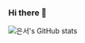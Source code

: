 ### Hi there 👋

![은서's GitHub stats](https://github-readme-stats.vercel.app/api?username=parkes811-inu&show_icons=true&theme=radical)
<!--
**parkes811-inu/parkes811-inu** is a ✨ _special_ ✨ repository because its `README.md` (this file) appears on your GitHub profile.

Here are some ideas to get you started:

- 🔭 I’m currently working on ...
- 🌱 I’m currently learning ...
- 👯 I’m looking to collaborate on ...
- 🤔 I’m looking for help with ...
- 💬 Ask me about ...
- 📫 How to reach me: ...
- 😄 Pronouns: ...
- ⚡ Fun fact: ...
-->
